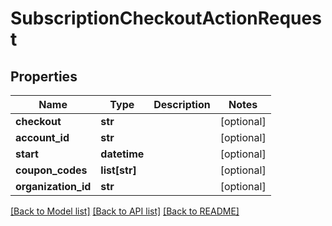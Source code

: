 # SubscriptionCheckoutActionRequest

## Properties
Name | Type | Description | Notes
------------ | ------------- | ------------- | -------------
**checkout** | **str** |  | [optional] 
**account_id** | **str** |  | [optional] 
**start** | **datetime** |  | [optional] 
**coupon_codes** | **list[str]** |  | [optional] 
**organization_id** | **str** |  | [optional] 

[[Back to Model list]](../README.md#documentation-for-models) [[Back to API list]](../README.md#documentation-for-api-endpoints) [[Back to README]](../README.md)

